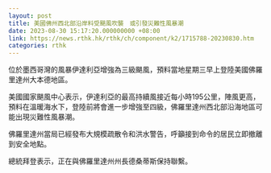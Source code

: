 ```yaml
---
layout: post
title: 美國佛州西北部沿岸料受颶風吹襲　或引發災難性風暴潮
date: 2023-08-30 15:17:20.000000000 +08:00
link: https://news.rthk.hk/rthk/ch/component/k2/1715788-20230830.htm
categories: rthk
---
```


位於墨西哥灣的風暴伊達利亞增強為三級颶風，預料當地星期三早上登陸美國佛羅里達州大本德地區。

美國國家颶風中心表示，伊達利亞的最高持續風接近每小時195公里，陣風更高，預料在溫暖海水下，登陸前將會進一步增強至四級，佛羅里達州西北部沿海地區可能出現災難性風暴潮。

佛羅里達州當局已經發布大規模疏散令和洪水警告，呼籲接到命令的居民立即撤離到安全地點。

總統拜登表示，正在與佛羅里達州州長德桑蒂斯保持聯繫。
